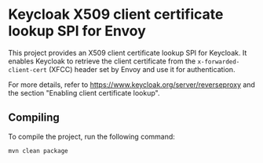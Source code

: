 # Keycloak X509 client certificate lookup SPI for Envoy

This project provides an X509 client certificate lookup SPI for Keycloak.
It enables Keycloak to retrieve the client certificate from the `x-forwarded-client-cert` (XFCC) header set by Envoy and use it for authentication.

For more details, refer to https://www.keycloak.org/server/reverseproxy and the section "Enabling client certificate lookup".


## Compiling

To compile the project, run the following command:

```shell
mvn clean package
```
